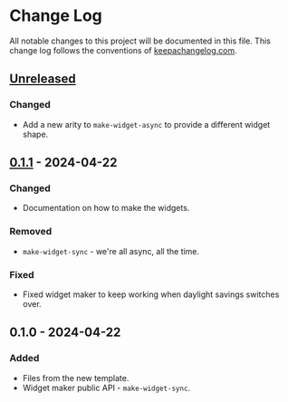 # Change Log
All notable changes to this project will be documented in this file. This change log follows the conventions of [keepachangelog.com](http://keepachangelog.com/).

## [Unreleased]
### Changed
- Add a new arity to `make-widget-async` to provide a different widget shape.

## [0.1.1] - 2024-04-22
### Changed
- Documentation on how to make the widgets.

### Removed
- `make-widget-sync` - we're all async, all the time.

### Fixed
- Fixed widget maker to keep working when daylight savings switches over.

## 0.1.0 - 2024-04-22
### Added
- Files from the new template.
- Widget maker public API - `make-widget-sync`.

[Unreleased]: https://sourcehost.site/your-name/clojure-small-1/compare/0.1.1...HEAD
[0.1.1]: https://sourcehost.site/your-name/clojure-small-1/compare/0.1.0...0.1.1
